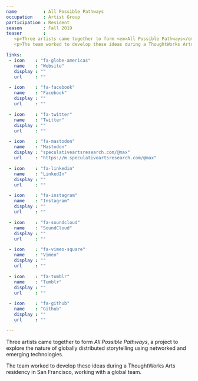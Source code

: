 ```yaml
---
name          : All Possible Pathways
occupation    : Artist Group
participation : Resident
season        : Fall 2019
teaser        :
   <p>Three artists came together to form <em>All Possible Pathways</em>, a project to explore the nature of globally distributed storytelling using networked and emerging technologies. The artists are Max Razdow, Jamie Zigelbaum and Ollie Razdow.</p>
   <p>The team worked to develop these ideas during a ThoughtWorks Arts residency in San Francisco, working with a global team of developers.</p>

links:
 - icon    : "fa-globe-americas"
   name    : "Website"
   display : ""
   url     : ""

 - icon    : "fa-facebook"
   name    : "Facebook"
   display : ""
   url     : ""

 - icon    : "fa-twitter"
   name    : "Twitter"
   display : ""
   url     : ""

 - icon    : "fa-mastodon"
   name    : "Mastodon"
   display : "speculativeartsresearch.com/@max"
   url     : "https://m.speculativeartsresearch.com/@max"

 - icon    : "fa-linkedin"
   name    : "LinkedIn"
   display : ""
   url     : ""

 - icon    : "fa-instagram"
   name    : "Instagram"
   display : ""
   url     : ""

 - icon    : "fa-soundcloud"
   name    : "SoundCloud"
   display : ""
   url     : ""

 - icon    : "fa-vimeo-square"
   name    : "Vimeo"
   display : ""
   url     : ""

 - icon    : "fa-tumblr"
   name    : "Tumblr"
   display : ""
   url     : ""

 - icon    : "fa-github"
   name    : "Github"
   display : ""
   url     : ""

---
```

Three artists came together to form _All Possible Pathways_, a project to explore the nature of globally distributed storytelling using networked and emerging technologies.

The team worked to develop these ideas during a ThoughtWorks Arts residency in San Francisco, working with a global team.